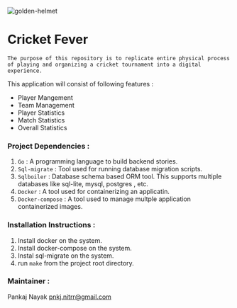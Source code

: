 
![golden-helmet](https://github.com/Sports-Dynamics/cricket-fever/assets/53615490/90734a0c-e60a-4d02-9346-aaf109fbb215)


# Cricket Fever
`The purpose of this repository is to replicate entire physical process of playing and organizing a cricket tournament into a digital experience.` 

This application will consist of following features : 
- Player Mangement
- Team Management
- Player Statistics
- Match Statistics
- Overall Statistics

### Project Dependencies : 
1. `Go` : A programming language to build backend stories. 
2. `Sql-migrate` : Tool used for running database migration scripts. 
3. `Sqlboiler` : Database schema based ORM tool. This supports multiple databases like sql-lite, mysql, postgres , etc.
4. `Docker` : A tool used for containerizing an applicatin. 
5. `Docker-compose` : A tool used to manage multple application containerized images.

### Installation Instructions : 
1. Install docker on the system.
2. Install docker-compose on the system.
3. Instal sql-migrate on the system.
4. run `make` from the project root directory.


### Maintainer : 
Pankaj Nayak 
pnkj.nitrr@gmail.com
